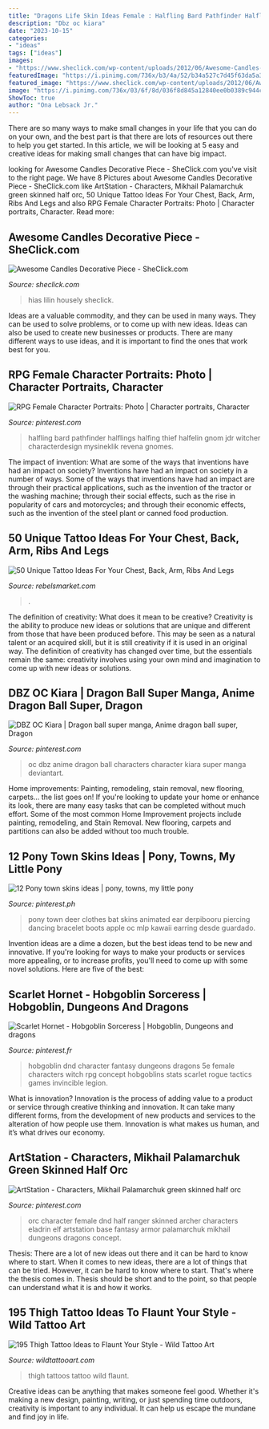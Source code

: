 ```yaml
---
title: "Dragons Life Skin Ideas Female : Halfling Bard Pathfinder Halflings Halfing Thief Halfelin Gnom Jdr Witcher Characterdesign Mysineklik Revena Gnomes"
description: "Dbz oc kiara"
date: "2023-10-15"
categories:
- "ideas"
tags: ["ideas"]
images:
- "https://www.sheclick.com/wp-content/uploads/2012/06/Awesome-Candles-Decorative-Piece.jpg"
featuredImage: "https://i.pinimg.com/736x/b3/4a/52/b34a527c7d45f63da5a3205854d089ca.jpg"
featured_image: "https://www.sheclick.com/wp-content/uploads/2012/06/Awesome-Candles-Decorative-Piece.jpg"
image: "https://i.pinimg.com/736x/03/6f/8d/036f8d845a12840ee0b0389c944c6671.jpg"
ShowToc: true
author: "Ona Lebsack Jr."
---
```



There are so many ways to make small changes in your life that you can do on your own, and the best part is that there are lots of resources out there to help you get started. In this article, we will be looking at 5 easy and creative ideas for making small changes that can have big impact.

	

		
looking for Awesome Candles Decorative Piece - SheClick.com you've visit to the right page. We have 8 Pictures about Awesome Candles Decorative Piece - SheClick.com like ArtStation - Characters, Mikhail Palamarchuk green skinned half orc, 50 Unique Tattoo Ideas For Your Chest, Back, Arm, Ribs And Legs and also RPG Female Character Portraits: Photo | Character portraits, Character. Read more:
		
    
## Awesome Candles Decorative Piece - SheClick.com

<img loading=lazy src="https://www.sheclick.com/wp-content/uploads/2012/06/Awesome-Candles-Decorative-Piece.jpg" onerror="this.onerror=null;this.src='https://tse2.mm.bing.net/th?id=OIP.GWSjRdpIjwY5GlQOzrs5qAHaFj&amp;pid=15.1';" alt="Awesome Candles Decorative Piece - SheClick.com">

_Source: sheclick.com_

>hias lilin housely sheclick. 

	

Ideas are a valuable commodity, and they can be used in many ways. They can be used to solve problems, or to come up with new ideas. Ideas can also be used to create new businesses or products. There are many different ways to use ideas, and it is important to find the ones that work best for you.

    
## RPG Female Character Portraits: Photo | Character Portraits, Character

<img loading=lazy src="https://i.pinimg.com/736x/03/6f/8d/036f8d845a12840ee0b0389c944c6671.jpg" onerror="this.onerror=null;this.src='https://tse1.mm.bing.net/th?id=OIP.my65xkDSkjyrnvbHFIpBewHaRQ&amp;pid=15.1';" alt="RPG Female Character Portraits: Photo | Character portraits, Character">

_Source: pinterest.com_

>halfling bard pathfinder halflings halfing thief halfelin gnom jdr witcher characterdesign mysineklik revena gnomes. 

	

The impact of invention: What are some of the ways that inventions have had an impact on society?
Inventions have had an impact on society in a number of ways. Some of the ways that inventions have had an impact are through their practical applications, such as the invention of the tractor or the washing machine; through their social effects, such as the rise in popularity of cars and motorcycles; and through their economic effects, such as the invention of the steel plant or canned food production.

    
## 50 Unique Tattoo Ideas For Your Chest, Back, Arm, Ribs And Legs

<img loading=lazy src="https://d2fzf9bbqh0om5.cloudfront.net/var/www/apps/rebelsmarket/production/current/public/system/blog/post_pictures/data/content/1553.jpg" onerror="this.onerror=null;this.src='https://tse4.mm.bing.net/th?id=OIP.9uNEQKbu-5RCpgM7NfC06AHaJ4&amp;pid=15.1';" alt="50 Unique Tattoo Ideas For Your Chest, Back, Arm, Ribs And Legs">

_Source: rebelsmarket.com_

>. 

	

The definition of creativity: What does it mean to be creative?
Creativity is the ability to produce new ideas or solutions that are unique and different from those that have been produced before. This may be seen as a natural talent or an acquired skill, but it is still creativity if it is used in an original way. The definition of creativity has changed over time, but the essentials remain the same: creativity involves using your own mind and imagination to come up with new ideas or solutions.

    
## DBZ OC Kiara | Dragon Ball Super Manga, Anime Dragon Ball Super, Dragon

<img loading=lazy src="https://i.pinimg.com/736x/b3/4a/52/b34a527c7d45f63da5a3205854d089ca.jpg" onerror="this.onerror=null;this.src='https://tse2.mm.bing.net/th?id=OIP.zu1nqeRdYeCSV5m_h_ANCQHaNp&amp;pid=15.1';" alt="DBZ OC Kiara | Dragon ball super manga, Anime dragon ball super, Dragon">

_Source: pinterest.com_

>oc dbz anime dragon ball characters character kiara super manga deviantart. 

	

Home improvements: Painting, remodeling, stain removal, new flooring, carpets... the list goes on!
If you're looking to update your home or enhance its look, there are many easy tasks that can be completed without much effort. Some of the most common Home Improvement projects include painting, remodeling, and Stain Removal. New flooring, carpets and partitions can also be added without too much trouble.

    
## 12 Pony Town Skins Ideas | Pony, Towns, My Little Pony

<img loading=lazy src="https://i.pinimg.com/236x/34/8c/fe/348cfefcd359c952f4d6bf48f9568016.jpg" onerror="this.onerror=null;this.src='https://tse4.mm.bing.net/th?id=OIP.-w8-C4DiGUrF3QWiTC7xcwAAAA&amp;pid=15.1';" alt="12 Pony town skins ideas | pony, towns, my little pony">

_Source: pinterest.ph_

>pony town deer clothes bat skins animated ear derpibooru piercing dancing bracelet boots apple oc mlp kawaii earring desde guardado. 

	

Invention ideas are a dime a dozen, but the best ideas tend to be new and innovative. If you're looking for ways to make your products or services more appealing, or to increase profits, you'll need to come up with some novel solutions. Here are five of the best: 

    
## Scarlet Hornet - Hobgoblin Sorceress | Hobgoblin, Dungeons And Dragons

<img loading=lazy src="https://i.pinimg.com/736x/8b/85/8d/8b858dca8e03cc94f4068affaa7e9a95.jpg" onerror="this.onerror=null;this.src='https://tse1.mm.bing.net/th?id=OIP.fAkAlbooovk8462MPQFO1gHaLy&amp;pid=15.1';" alt="Scarlet Hornet - Hobgoblin Sorceress | Hobgoblin, Dungeons and dragons">

_Source: pinterest.fr_

>hobgoblin dnd character fantasy dungeons dragons 5e female characters witch rpg concept hobgoblins stats scarlet rogue tactics games invincible legion. 

	

What is innovation?
Innovation is the process of adding value to a product or service through creative thinking and innovation. It can take many different forms, from the development of new products and services to the alteration of how people use them. Innovation is what makes us human, and it’s what drives our economy.

    
## ArtStation - Characters, Mikhail Palamarchuk Green Skinned Half Orc

<img loading=lazy src="https://i.pinimg.com/736x/24/70/2b/24702b855e959488e2fe18341f1b1f9b.jpg" onerror="this.onerror=null;this.src='https://tse3.mm.bing.net/th?id=OIP.8HF6DEFkax-DDMOVOC7JCgHaLP&amp;pid=15.1';" alt="ArtStation - Characters, Mikhail Palamarchuk green skinned half orc">

_Source: pinterest.com_

>orc character female dnd half ranger skinned archer characters eladrin elf artstation base fantasy armor palamarchuk mikhail dungeons dragons concept. 

	

Thesis: There are a lot of new ideas out there and it can be hard to know where to start.
When it comes to new ideas, there are a lot of things that can be tried. However, it can be hard to know where to start. That's where the thesis comes in. Thesis should be short and to the point, so that people can understand what it is and how it works.

    
## 195 Thigh Tattoo Ideas To Flaunt Your Style - Wild Tattoo Art

<img loading=lazy src="https://www.wildtattooart.com/wp-content/uploads/2017/03/thigh-tattoos-09031750.jpg" onerror="this.onerror=null;this.src='https://tse1.mm.bing.net/th?id=OIP.ByTOj-GWcisDqD_qtcInKwHaE8&amp;pid=15.1';" alt="195 Thigh Tattoo Ideas to Flaunt Your Style - Wild Tattoo Art">

_Source: wildtattooart.com_

>thigh tattoos tattoo wild flaunt. 

	

Creative ideas can be anything that makes someone feel good. Whether it's making a new design, painting, writing, or just spending time outdoors, creativity is important to any individual. It can help us escape the mundane and find joy in life.

